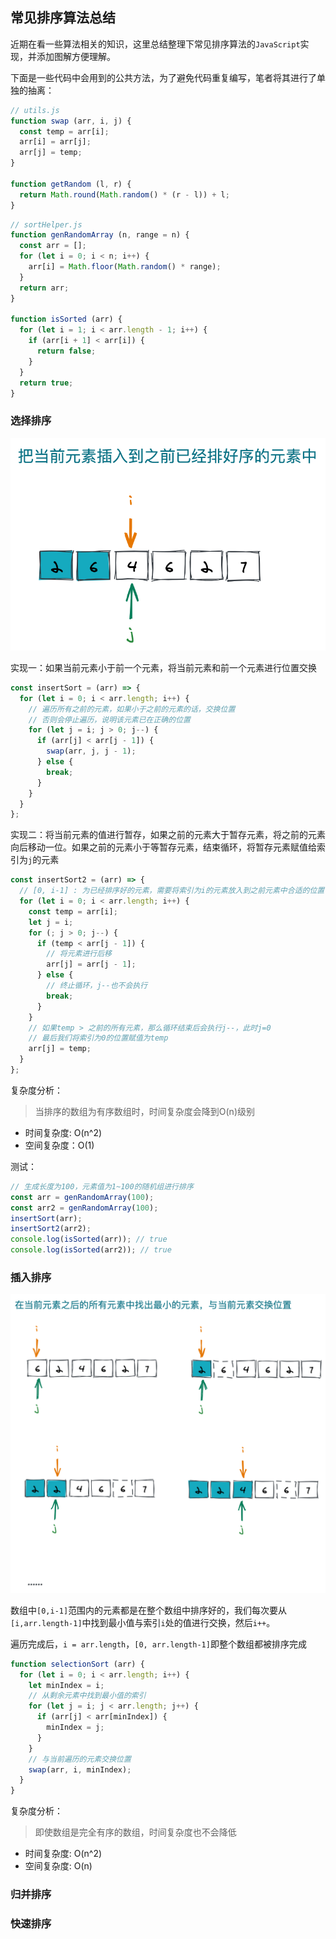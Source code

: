 ## 常见排序算法总结

近期在看一些算法相关的知识，这里总结整理下常见排序算法的`JavaScript`实现，并添加图解方便理解。

下面是一些代码中会用到的公共方法，为了避免代码重复编写，笔者将其进行了单独的抽离：

```javascript
// utils.js
function swap (arr, i, j) {
  const temp = arr[i];
  arr[i] = arr[j];
  arr[j] = temp;
}

function getRandom (l, r) {
  return Math.round(Math.random() * (r - l)) + l;
}
```

```javascript
// sortHelper.js
function genRandomArray (n, range = n) {
  const arr = [];
  for (let i = 0; i < n; i++) {
    arr[i] = Math.floor(Math.random() * range);
  }
  return arr;
}

function isSorted (arr) {
  for (let i = 1; i < arr.length - 1; i++) {
    if (arr[i + 1] < arr[i]) {
      return false;
    }
  }
  return true;
}
```

### 选择排序

![](https://raw.githubusercontent.com/wangkaiwd/drawing-bed/master/20201223152638.png)

实现一：如果当前元素小于前一个元素，将当前元素和前一个元素进行位置交换

```javascript
const insertSort = (arr) => {
  for (let i = 0; i < arr.length; i++) {
    // 遍历所有之前的元素，如果小于之前的元素的话，交换位置
    // 否则会停止遍历，说明该元素已在正确的位置
    for (let j = i; j > 0; j--) {
      if (arr[j] < arr[j - 1]) {
        swap(arr, j, j - 1);
      } else {
        break;
      }
    }
  }
};
```

实现二：将当前元素的值进行暂存，如果之前的元素大于暂存元素，将之前的元素向后移动一位。如果之前的元素小于等暂存元素，结束循环，将暂存元素赋值给索引为`j`的元素

```javascript
const insertSort2 = (arr) => {
  // [0, i-1] : 为已经排序好的元素，需要将索引为i的元素放入到之前元素中合适的位置
  for (let i = 0; i < arr.length; i++) {
    const temp = arr[i];
    let j = i;
    for (; j > 0; j--) {
      if (temp < arr[j - 1]) {
        // 将元素进行后移
        arr[j] = arr[j - 1];
      } else {
        // 终止循环，j--也不会执行
        break;
      }
    }
    // 如果temp > 之前的所有元素，那么循环结束后会执行j--，此时j=0
    // 最后我们将索引为0的位置赋值为temp
    arr[j] = temp;
  }
};
```

复杂度分析：
> 当排序的数组为有序数组时，时间复杂度会降到O(n)级别

* 时间复杂度: O(n^2)
* 空间复杂度：O(1)

测试：

```javascript
// 生成长度为100，元素值为1~100的随机组进行排序
const arr = genRandomArray(100);
const arr2 = genRandomArray(100);
insertSort(arr);
insertSort2(arr2);
console.log(isSorted(arr)); // true
console.log(isSorted(arr2)); // true
```

### 插入排序

![](https://raw.githubusercontent.com/wangkaiwd/drawing-bed/master/20201223162546.png)

数组中`[0,i-1]`范围内的元素都是在整个数组中排序好的，我们每次要从`[i,arr.length-1]`中找到最小值与索引`i`处的值进行交换，然后`i++`。

遍历完成后，`i = arr.length`，`[0, arr.length-1]`即整个数组都被排序完成

```javascript
function selectionSort (arr) {
  for (let i = 0; i < arr.length; i++) {
    let minIndex = i;
    // 从剩余元素中找到最小值的索引
    for (let j = i; j < arr.length; j++) {
      if (arr[j] < arr[minIndex]) {
        minIndex = j;
      }
    }
    // 与当前遍历的元素交换位置
    swap(arr, i, minIndex);
  }
}
```

复杂度分析：
> 即使数组是完全有序的数组，时间复杂度也不会降低

* 时间复杂度: O(n^2)
* 空间复杂度: O(n)

### 归并排序

### 快速排序

